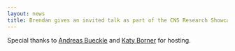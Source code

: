 ```yaml
---
layout: news
title: Brendan gives an invited talk as part of the CNS Research Showcase at Indiana University.
---
```


Special thanks to [Andreas Bueckle](https://andreas-bueckle.com/) and [Katy Borner](https://info.sice.indiana.edu/~katy/) for hosting. 